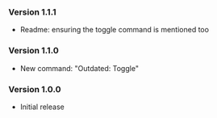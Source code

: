 ### Version 1.1.1
- Readme: ensuring the toggle command is mentioned too

### Version 1.1.0
- New command: "Outdated: Toggle"

### Version 1.0.0
- Initial release
